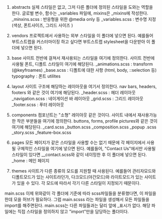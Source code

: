 1. abstracts
실제 스타일은 없고, 그저 다른 폴더에 정의된 스타일을 도와는 역할을 한다. 글로벌 변수, 함수는 _variables 파일에,  mixins은 _mixins에 작성한다. 
_minxins.scss : 반응형을 위한 @media only 등
_variables.scss : 변수명 지정 (색상, 폰트사이즈, 그리드 사이즈 )

2. vendors
프로젝트에서 사용하는 외부 스타일을 이 폴더에 넣으면 된다. 예를들어 부트스트랩을 커스터마이징 하고 싶다면 부트스트랩 stylesheet을 다운받아 이 폴더에 넣으면 된다.

3. base
사이트 전반에 걸쳐서 재사용되는 스타일을 여기에 정의한다. 사이트 전반에 사용될 폰트, 디폴트 스타일이 여기에 해당된다.
_animations.scss : transform (@keyfroames)
_base.scss : 디폴트에 대한 사항 (html, body, ::selection 등)
typography : 폰트
utilites

4. layout
사이트 구조에 해당하는 레이아웃을 여기서 정의한다. nav bars, headers, footers 와 같은 것이 여기에 해당된다.
_header.scss : 헤더 레이아웃
_navigation.scss : 네이게이션 바 레이아웃
_grid.scss : 그리드 레이아웃
_footer.scss :  푸터 레이아웃

5. components
컴포넌트는 "소형" 레이아웃 같은 것이다. 사이트 내에서 재사용가능한 작은 부분들을 여기에 정의한다. buttons, forms, profile pictures와 같은 것이 여기에 해당된다. 
_card.scss 
_button.scss 
_composition.scss 
_popup .scss
_story.scss
_feature-box.scss

6. pages
모든 페이지가 같은 스타일을 사용할 수는 없기 때문에 각 페이지에서 사용될 구체적인 스타일을 여기에 넣으면 된다. 예를들어, "Contact Us"에서만 사용될 스타일이 있다면 __contact.scss와 같이 네이밍한 후 이 폴더에 넣으면 된다. 
_home : 메인 페이지

7. themes
사이트가 다른 종류의 모드를 지원할 때 사용된다. 예를들어 관리자모드와 디폴트모드가 있는 사이트라던가, 다크모드(야간모드)와 라이트모드가 있는 사이트가 있을 수 있다. 각 모드에 따라서 각기 다른 스타일이 지정되기 때문이다. 

main.scss
이제 위와같이 각 폴더에 기준에 따라 scss파일들을 분류했다면, 이 파일을 한데 모을 허브가 필요하다. 그럼 main.scsss 라는 파일을 생성해서 모든 파일들을 import를 해주면된다. main.scss는 다른 파일들과는 달리 앞에 _표시가 없다. 해당 파일에는 직접 스타일을 정의하지 않고 "import"만을 담당하는 폴더이다.